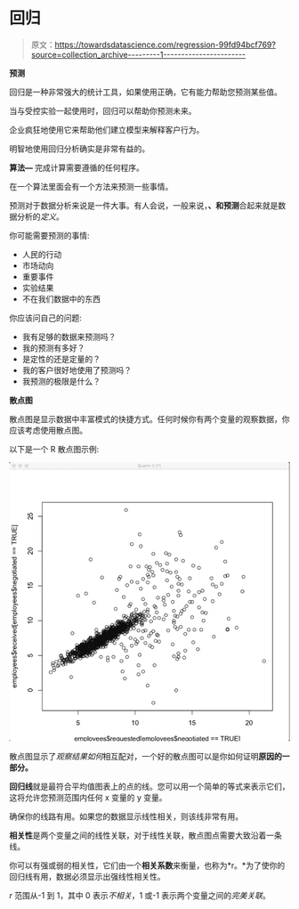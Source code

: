 # 回归

> 原文：<https://towardsdatascience.com/regression-99fd94bcf769?source=collection_archive---------1----------------------->

**预测**

回归是一种非常强大的统计工具，如果使用正确，它有能力帮助您预测某些值。

当与受控实验一起使用时，回归可以帮助你预测未来。

企业疯狂地使用它来帮助他们建立模型来解释客户行为。

明智地使用回归分析确实是非常有益的。

**算法—** 完成计算需要遵循的任何程序。

在一个算法里面会有一个方法来预测一些事情。

预测对于数据分析来说是一件大事。有人会说，一般来说，**、**和**预测**合起来就是数据分析的*定义*。

你可能需要预测的事情:

*   人民的行动
*   市场动向
*   重要事件
*   实验结果
*   不在我们数据中的东西

你应该问自己的问题:

*   我有足够的数据来预测吗？
*   我的预测有多好？
*   是定性的还是定量的？
*   我的客户很好地使用了预测吗？
*   我预测的极限是什么？

**散点图**

散点图是显示数据中丰富模式的快捷方式。任何时候你有两个变量的观察数据，你应该考虑使用散点图。

以下是一个 R 散点图示例:

![](img/73b2e5f524640fc2c83191bb691dd611.png)

散点图显示了*观察结果如何*相互配对，一个好的散点图可以是你如何证明**原因的一部分。**

**回归线**就是最符合平均值图表上的点的线。您可以用一个简单的等式来表示它们，这将允许您预测范围内任何 x 变量的 y 变量。

确保你的线路有用。如果您的数据显示线性相关，则该线非常有用。

**相关性**是两个变量之间的线性关联，对于线性关联，散点图点需要大致沿着一条线。

你可以有强或弱的相关性，它们由一个**相关系数**来衡量，也称为*r。*为了使你的回归线有用，数据必须显示出强线性相关性。

*r* 范围从-1 到 1，其中 0 表示*不相关*，1 或-1 表示两个变量之间的*完美关联*。